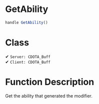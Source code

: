 # GetAbility
```js
handle GetAbility()
```
# Class
✔ `Server: CDOTA_Buff`  
✔ `Client: CDOTA_Buff`  

# Function Description
Get the ability that generated the modifier.

